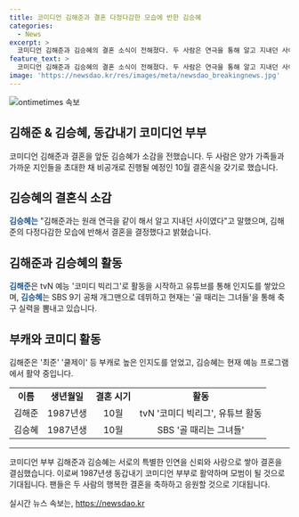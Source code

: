 ```yaml
---
title: 코미디언 김해준과 결혼 다정다감한 모습에 반한 김승혜
categories:
  - News
excerpt: >
  코미디언 김해준과 김승혜의 결혼 소식이 전해졌다. 두 사람은 연극을 통해 알고 지내던 사이로, 결혼식은 오는 10월에 가까운 지인들과 가족만을 초대하여 진행될 예정이다. 결혼을 전제로 만남을 이어온 이들은 서로의 특별한 인연을 신뢰와 사랑으로 이루어낸 것으로 알려졌다. 또한, 김해준은 유튜브를 통해 널리 알려진 인지도를 가지고 있으며, 김승혜는 현재 골 때리는 그녀들을 통해 축구 실력을 뽐내고 있다. 두 사람은 1987년생 동갑내기로, 결혼하면 스물한 번째 코미디언 부부로 이름을 올릴 예정이다.
feature_text: >
  코미디언 김해준과 김승혜의 결혼 소식이 전해졌다. 두 사람은 연극을 통해 알고 지내던 사이로, 결혼식은 오는 10월에 가까운 지인들과 가족만을 초대하여 진행될 예정이다. 결혼을 전제로 만남을 이어온 이들은 서로의 특별한 인연을 신뢰와 사랑으로 이루어낸 것으로 알려졌다. 또한, 김해준은 유튜브를 통해 널리 알려진 인지도를 가지고 있으며, 김승혜는 현재 골 때리는 그녀들을 통해 축구 실력을 뽐내고 있다. 두 사람은 1987년생 동갑내기로, 결혼하면 스물한 번째 코미디언 부부로 이름을 올릴 예정이다.
image: 'https://newsdao.kr/res/images/meta/newsdao_breakingnews.jpg'
---
```


<p><img src="https://newsdao.kr/res/images/meta/newsdao_breakingnews.jpg" alt="ontimetimes 속보" /></p>

<h2 data-ke-size="size26">김해준 & 김승혜, 동갑내기 코미디언 부부</h2>

<p data-ke-size="size16">코미디언 김해준과 결혼을 앞둔 김승혜가 소감을 전했습니다. 두 사람은 양가 가족들과 가까운 지인들을 초대한 채 비공개로 진행될 예정인 10월 결혼식을 갖기로 했습니다.</p>

<h2 data-ke-size="size26">김승혜의 결혼식 소감</h2>

<p data-ke-size="size16"><b><span style="color: #1a5490;">김승혜는</span></b> "김해준과는 원래 연극을 같이 해서 알고 지내던 사이였다"고 말했으며, 김해준의 다정다감한 모습에 반해서 결혼을 결정했다고 밝혔습니다.</p>

<h2 data-ke-size="size26">김해준과 김승혜의 활동</h2>

<p data-ke-size="size16"><b><span style="color: #1a5490;">김해준</span></b>은 tvN 예능 '코미디 빅리그'로 활동을 시작하고 유튜브를 통해 인지도를 쌓았으며, <b><span style="color: #1a5490;">김승혜</span></b>는 SBS 9기 공채 개그맨으로 데뷔하고 현재는 '골 때리는 그녀들'을 통해 축구 실력을 뽐내고 있습니다.</p>

<h2 data-ke-size="size26">부캐와 코미디 활동</h2>

<p data-ke-size="size16">김해준은 '최준' '쿨제이' 등 부캐로 높은 인지도를 얻었고, 김승혜는 현재 예능 프로그램에서 활약 중입니다.</p>

<table>
  <tbody>
    <tr>
      <td style="text-align: center; height: 17px;"><b>이름</b></td>
      <td style="text-align: center; height: 17px;"><b>생년월일</b></td>
      <td style="text-align: center; height: 17px;"><b>결혼 시기</b></td>
      <td style="text-align: center; height: 17px;"><b>활동</b></td>
    </tr>
    <tr>
      <td style="text-align: center; height: 17px;">김해준</td>
      <td style="text-align: center; height: 17px;">1987년생</td>
      <td style="text-align: center; height: 17px;">10월</td>
      <td style="text-align: center; height: 17px;">tvN '코미디 빅리그', 유튜브 활동</td>
    </tr>
    <tr>
      <td style="text-align: center; height: 17px;">김승혜</td>
      <td style="text-align: center; height: 17px;">1987년생</td>
      <td style="text-align: center; height: 17px;">10월</td>
      <td style="text-align: center; height: 17px;">SBS '골 때리는 그녀들'</td>
    </tr>
  </tbody>
</table>

<hr>

<p data-ke-size="size16">코미디언 부부 김해준과 김승혜는 서로의 특별한 인연을 신뢰와 사랑으로 쌓아 결혼을 결심했습니다. 이로써 1987년생 동갑내기 코미디언 부부로 활약하며 모범이 될 것으로 기대됩니다. 팬들은 두 사람의 행복한 결혼을 축하하고 응원할 것으로 기대됩니다.</p>
실시간 뉴스 속보는, <a href="https://newsdao.kr" rel="dofollow">https://newsdao.kr</a>


